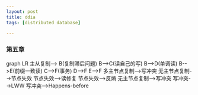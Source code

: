 ```yaml
---
layout: post
title: ddia
tags: [distributed database]

---
```


### 第五章

<script src="/assets/js/mermaid.min.js"></script>
<div class="mermaid">    
graph LR
	主从复制--> B(复制滞后问题)
	B-->C(读自己的写)
	B-->D(单调读)
	B-->E(前缀一致读)
	C-->F(事务)
	D-->F
	E-->F
	多主节点复制-->写冲突
	无主节点复制-->节点失效
	节点失效-->读修复
	节点失效-->反熵
	无主节点复制-->写冲突
	写冲突-->LWW
	写冲突-->Happens-before  
</div>









